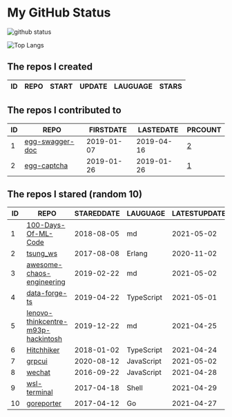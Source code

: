 # My GitHub Status

<img src="https://github-readme-stats-1.yihong0618.vercel.app/api?username=jc-lathander&show_icons=true&&&hide_title=true&count_private=true" alt="github status" />

![Top Langs](https://github-readme-stats-1.yihong0618.vercel.app/api/top-langs/?username=jc-lathander&layout=compact)

<!--START_SECTION:my_github-->
## The repos I created
| ID | REPO | START | UPDATE | LAUGUAGE | STARS |
|----|------|-------|--------|----------|-------|

## The repos I contributed to
| ID |                                REPO                                | FIRSTDATE  | LASTEDATE  |                                          PRCOUNT                                           |
|----|--------------------------------------------------------------------|------------|------------|--------------------------------------------------------------------------------------------|
|  1 | [egg-swagger-doc](https://github.com/Yanshijie-EL/egg-swagger-doc) | 2019-01-07 | 2019-04-16 | [2](https://github.com/Yanshijie-EL/egg-swagger-doc/pulls?q=is%3Apr+author%3Ajc-lathander) |
|  2 | [egg-captcha](https://github.com/Raoul1996/egg-captcha)            | 2019-01-26 | 2019-01-26 | [1](https://github.com/Raoul1996/egg-captcha/pulls?q=is%3Apr+author%3Ajc-lathander)        |

## The repos I stared (random 10)
| ID |                                                 REPO                                                  | STAREDDATE |  LAUGUAGE  | LATESTUPDATE |
|----|-------------------------------------------------------------------------------------------------------|------------|------------|--------------|
|  1 | [100-Days-Of-ML-Code](https://github.com/Avik-Jain/100-Days-Of-ML-Code)                               | 2018-08-05 | md         | 2021-05-02   |
|  2 | [tsung_ws](https://github.com/wulczer/tsung_ws)                                                       | 2017-08-08 | Erlang     | 2020-11-02   |
|  3 | [awesome-chaos-engineering](https://github.com/dastergon/awesome-chaos-engineering)                   | 2019-02-22 | md         | 2021-05-02   |
|  4 | [data-forge-ts](https://github.com/data-forge/data-forge-ts)                                          | 2019-04-22 | TypeScript | 2021-05-01   |
|  5 | [lenovo-thinkcentre-m93p-hackintosh](https://github.com/mingcheng/lenovo-thinkcentre-m93p-hackintosh) | 2019-12-22 | md         | 2021-04-25   |
|  6 | [Hitchhiker](https://github.com/brookshi/Hitchhiker)                                                  | 2018-01-02 | TypeScript | 2021-04-24   |
|  7 | [grpcui](https://github.com/fullstorydev/grpcui)                                                      | 2020-08-12 | JavaScript | 2021-05-02   |
|  8 | [wechat](https://github.com/node-webot/wechat)                                                        | 2016-09-22 | JavaScript | 2021-04-28   |
|  9 | [wsl-terminal](https://github.com/mskyaxl/wsl-terminal)                                               | 2017-04-18 | Shell      | 2021-04-29   |
| 10 | [goreporter](https://github.com/360EntSecGroup-Skylar/goreporter)                                     | 2017-04-12 | Go         | 2021-04-27   |

<!--END_SECTION:my_github-->
